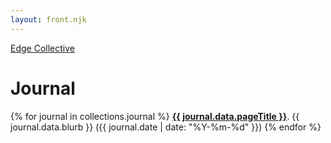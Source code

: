 ```yaml
---
layout: front.njk
---
```


<a href="/">Edge Collective</a>

<h1>Journal</h1>

{% for journal in collections.journal %}
<b><a href="{{ journal.url }}">{{ journal.data.pageTitle }}</a></b>.
{{ journal.data.blurb }} ({{ journal.date | date: "%Y-%m-%d" }})
{% endfor %}

<!--
<div class="posts-area">
{% for journal in collections.journal reversed %}
  <div class="post">
    <div class="project-contents">
      <div class="text">
        <h2><a href="{{ journal.url }}">{{ journal.data.pageTitle }}</a></h2>
        <p>{{ journal.data.blurb }}</p>
        <p class=project-updated">
        <em>Updated: {{ journal.date | date: "%Y-%m-%d" }}</em>
        </p>
      </div>
    </div>
  </div>
{% endfor %}
</div>
-->
